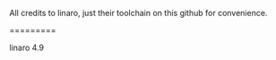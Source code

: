 All credits to linaro, just their toolchain on this github for convenience.

 =========

linaro 4.9
